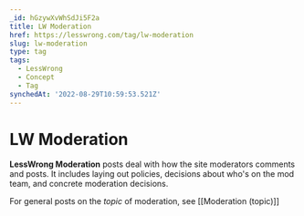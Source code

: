 ```yaml
---
_id: hGzywXvWhSdJi5F2a
title: LW Moderation
href: https://lesswrong.com/tag/lw-moderation
slug: lw-moderation
type: tag
tags:
  - LessWrong
  - Concept
  - Tag
synchedAt: '2022-08-29T10:59:53.521Z'
---
```

# LW Moderation

**LessWrong Moderation** posts deal with how the site moderators comments and posts. It includes laying out policies, decisions about who's on the mod team, and concrete moderation decisions.

For general posts on the *topic* of moderation, see [[Moderation (topic)]]
